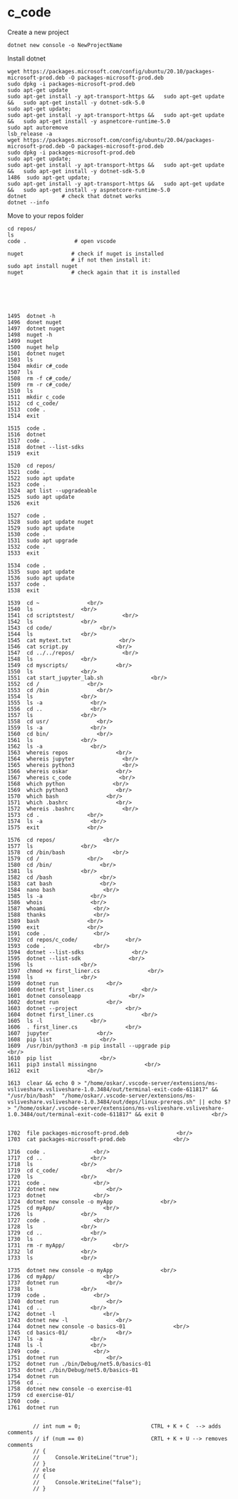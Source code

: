 # c_code

Create a new project

    dotnet new console -o NewProjectName
    
Install dotnet

    wget https://packages.microsoft.com/config/ubuntu/20.10/packages-microsoft-prod.deb -O packages-microsoft-prod.deb
    sudo dpkg -i packages-microsoft-prod.deb               
    sudo apt-get update
    sudo apt-get install -y apt-transport-https &&   sudo apt-get update &&   sudo apt-get install -y dotnet-sdk-5.0               
    sudo apt-get update;   
    sudo apt-get install -y apt-transport-https &&   sudo apt-get update &&   sudo apt-get install -y aspnetcore-runtime-5.0               
    sudo apt autoremove               
    lsb_release -a               
    wget https://packages.microsoft.com/config/ubuntu/20.04/packages-microsoft-prod.deb -O packages-microsoft-prod.deb               
    sudo dpkg -i packages-microsoft-prod.deb               
    sudo apt-get update;   
    sudo apt-get install -y apt-transport-https &&   sudo apt-get update &&   sudo apt-get install -y dotnet-sdk-5.0               
    1486  sudo apt-get update;   
    sudo apt-get install -y apt-transport-https &&   sudo apt-get update &&   sudo apt-get install -y aspnetcore-runtime-5.0               
    dotnet           # check that dotnet works
    dotnet --info  
    
Move to your repos folder

    cd repos/               
    ls              
    code .               # open vscode
    
    nuget               # check if nuget is installed
                        # if not then install it: 
    sudo apt install nuget              
    nuget               # check again that it is installed
    
    
    
    
    
    
    1495  dotnet -h               
    1496  donet nuget              
    1497  dotnet nuget               
    1498  nuget -h               
    1499  nuget               
    1500  nuget help              
    1501  dotnet nuget              
    1503  ls              
    1504  mkdir c#_code
    1507  ls        
    1508  rm -f c#_code/           
    1509  rm -r c#_code/        
    1510  ls           
    1511  mkdir c_code               
    1512  cd c_code/               
    1513  code .          
    1514  exit            

    1515  code .         
    1516  dotnet             
    1517  code .              
    1518  dotnet --list-sdks               
    1519  exit           

    1520  cd repos/             
    1521  code .              
    1522  sudo apt update             
    1523  code .             
    1524  apt list --upgradeable             
    1525  sudo apt update             
    1526  exit             

    1527  code .              
    1528  sudo apt update nuget              
    1529  sudo apt update              
    1530  code .               
    1531  sudo apt upgrade               
    1532  code .               
    1533  exit               

    1534  code .               
    1535  supo apt update               
    1536  sudo apt update               
    1537  code .              
    1538  exit               

    1539  cd ~               <br/>
    1540  ls               <br/>
    1541  cd scriptstest/               <br/>
    1542  ls               <br/>
    1543  cd code/               <br/>
    1544  ls               <br/>
    1545  cat mytext.txt               <br/>
    1546  cat script.py               <br/>
    1547  cd ../../repos/               <br/>
    1548  ls               <br/>
    1549  cd myscripts/               <br/>
    1550  ls               <br/>
    1551  cat start_jupyter_lab.sh               <br/>
    1552  cd /               <br/>
    1553  cd /bin               <br/>
    1554  ls               <br/>
    1555  ls -a               <br/>
    1556  cd ..               <br/>
    1557  ls               <br/>
    1558  cd usr/               <br/>
    1559  ls -a               <br/>
    1560  cd bin/               <br/>
    1561  ls               <br/>
    1562  ls -a               <br/>
    1563  whereis repos               <br/>
    1564  whereis jupyter               <br/>
    1565  whereis python3               <br/>
    1566  whereis oskar               <br/>
    1567  whereis c_code               <br/>
    1568  which python               <br/>
    1569  which python3               <br/>
    1570  which bash               <br/>
    1571  which .bashrc               <br/>
    1572  whereis .bashrc               <br/>
    1573  cd .               <br/>
    1574  ls -a               <br/>
    1575  exit               <br/>

    1576  cd repos/               <br/>
    1577  ls               <br/>
    1578  cd /bin/bash               <br/>
    1579  cd /               <br/>
    1580  cd /bin/               <br/>
    1581  ls               <br/>
    1582  cd /bash               <br/>
    1583  cat bash               <br/>
    1584  nano bash               <br/>
    1585  ls -a               <br/>
    1586  whois               <br/>
    1587  whoami               <br/>
    1588  thanks               <br/>
    1589  bash               <br/>
    1590  exit               <br/>
    1591  code .               <br/>
    1592  cd repos/c_code/               <br/>
    1593  code .               <br/>
    1594  dotnet --list-sdks               <br/>
    1595  dotnet --list-sdk               <br/>
    1596  ls               <br/>
    1597  chmod +x first_liner.cs               <br/>
    1598  ls               <br/>
    1599  dotnet run               <br/>
    1600  dotnet first_liner.cs               <br/>
    1601  dotnet consoleapp               <br/>
    1602  dotnet run               <br/>
    1603  dotnet --project               <br/>
    1604  dotnet first_liner.cs               <br/>
    1605  ls -l               <br/>
    1606  . first_liner.cs               <br/>
    1607  jupyter               <br/>
    1608  pip list               <br/>
    1609  /usr/bin/python3 -m pip install --upgrade pip               <br/>
    1610  pip list               <br/>
    1611  pip3 install missingno               <br/>
    1612  exit               <br/>

    1613  clear && echo 0 > "/home/oskar/.vscode-server/extensions/ms-vsliveshare.vsliveshare-1.0.3484/out/terminal-exit-code-611817" && "/usr/bin/bash"  "/home/oskar/.vscode-server/extensions/ms-vsliveshare.vsliveshare-1.0.3484/out/deps/linux-prereqs.sh" || echo $? > "/home/oskar/.vscode-server/extensions/ms-vsliveshare.vsliveshare-1.0.3484/out/terminal-exit-code-611817" && exit 0               <br/>


    1702  file packages-microsoft-prod.deb               <br/>
    1703  cat packages-microsoft-prod.deb               <br/>

    1716  code .               <br/>
    1717  cd ..               <br/>
    1718  ls               <br/>
    1719  cd c_code/               <br/>
    1720  ls               <br/>
    1721  code .               <br/>
    1722  dotnet new               <br/>
    1723  dotnet               <br/>
    1724  dotnet new console -o myApp               <br/>
    1725  cd myApp/               <br/>
    1726  ls               <br/>
    1727  code .               <br/>
    1728  ls               <br/>
    1729  cd ..               <br/>
    1730  ls               <br/>
    1731  rm -r myApp/               <br/>
    1732  ld               <br/>
    1733  ls               <br/>

    1735  dotnet new console -o myApp               <br/>
    1736  cd myApp/               <br/>
    1737  dotnet run               <br/>
    1738  ls               <br/>
    1739  code .               <br/>
    1740  dotnet run               <br/>
    1741  cd ..               <br/>
    1742  dotnet -l               <br/>
    1743  dotnet new -l               <br/>
    1744  dotnet new console -o basics-01               <br/>
    1745  cd basics-01/               <br/>
    1747  ls -a               <br/>
    1748  ls -l               <br/>
    1749  code .               <br/>
    1751  dotnet run               <br/>
    1752  dotnet run ./bin/Debug/net5.0/basics-01  
    1753  dotnet ./bin/Debug/net5.0/basics-01    
    1754  dotnet run     
    1756  cd ..     
    1758  dotnet new console -o exercise-01   
    1759  cd exercise-01/  
    1760  code .
    1761  dotnet run


            // int num = 0;                      CTRL + K + C  --> adds comments
            // if (num == 0)                     CRTL + K + U --> removes comments
            // {
            //     Console.WriteLine("true");
            // }
            // else
            // {
            //     Console.WriteLine("false");
            // }
